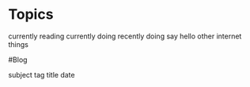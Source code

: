 # Topics

currently reading
currently doing
recently doing
say hello
other internet things

#Blog

subject tag
title
date
